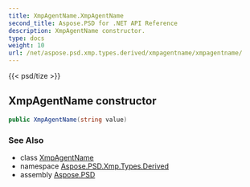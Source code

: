 ```yaml
---
title: XmpAgentName.XmpAgentName
second_title: Aspose.PSD for .NET API Reference
description: XmpAgentName constructor. 
type: docs
weight: 10
url: /net/aspose.psd.xmp.types.derived/xmpagentname/xmpagentname/
---
```

{{< psd/tize >}}
## XmpAgentName constructor

```csharp
public XmpAgentName(string value)
```

### See Also

* class [XmpAgentName](../)
* namespace [Aspose.PSD.Xmp.Types.Derived](../../xmpagentname/)
* assembly [Aspose.PSD](../../../)


